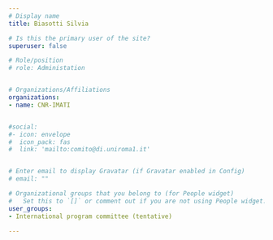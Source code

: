 ```yaml
---
# Display name
title: Biasotti Silvia

# Is this the primary user of the site?
superuser: false

# Role/position
# role: Administation


# Organizations/Affiliations
organizations:
- name: CNR-IMATI


#social:
#- icon: envelope
#  icon_pack: fas
#  link: 'mailto:comito@di.uniroma1.it'


# Enter email to display Gravatar (if Gravatar enabled in Config)
# email: ""

# Organizational groups that you belong to (for People widget)
#   Set this to `[]` or comment out if you are not using People widget.
user_groups:
- International program committee (tentative)

---
```

